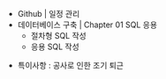  - Github | 일정 관리
 - 데이터베이스 구축 | Chapter 01 SQL 응용
    - 절차형 SQL 작성
    - 응용 SQL 작성

* 특이사항 : 공사로 인한 조기 퇴근
